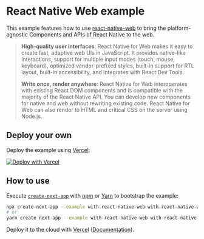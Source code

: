 # React Native Web example

This example features how to use [react-native-web](https://github.com/necolas/react-native-web) to bring the platform-agnostic Components and APIs of React Native to the web.

> **High-quality user interfaces**: React Native for Web makes it easy to create fast, adaptive web UIs in JavaScript. It provides native-like interactions, support for multiple input modes (touch, mouse, keyboard), optimized vendor-prefixed styles, built-in support for RTL layout, built-in accessibility, and integrates with React Dev Tools.
>
> **Write once, render anywhere**: React Native for Web interoperates with existing React DOM components and is compatible with the majority of the React Native API. You can develop new components for native and web without rewriting existing code. React Native for Web can also render to HTML and critical CSS on the server using Node.js.

## Deploy your own

Deploy the example using [Vercel](https://vercel.com?utm_source=github&utm_medium=readme&utm_campaign=next-example):

[![Deploy with Vercel](https://vercel.com/button)](https://vercel.com/new/git/external?repository-url=https://github.com/vercel/next.js/tree/canary/examples/with-react-native-web&project-name=with-react-native-web&repository-name=with-react-native-web)

## How to use

Execute [`create-next-app`](https://github.com/vercel/next.js/tree/canary/packages/create-next-app) with [npm](https://docs.npmjs.com/cli/init) or [Yarn](https://yarnpkg.com/lang/en/docs/cli/create/) to bootstrap the example:

```bash
npx create-next-app --example with-react-native-web with-react-native-web-app
# or
yarn create next-app --example with-react-native-web with-react-native-web-app
```

Deploy it to the cloud with [Vercel](https://vercel.com/new?utm_source=github&utm_medium=readme&utm_campaign=next-example) ([Documentation](https://nextjs.org/docs/deployment)).
